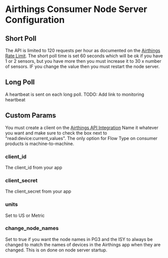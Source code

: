 

# Airthings Consumer Node Server Configuration

## Short Poll

The API is limited to 120 requests per hour as documented on the <a href="https://developer.airthings.com/docs/api-rate-limit-consumer/">Airthings Rate Limit</a>. The short poll time is set 60 seconds which will be ok if you have 1 or 2 sensors, but you have more then you must increase it to 30 x number of sensors.  IF you change the value then you must restart the node server.

## Long Poll

A heartbeat is sent on each long poll.  TODO: Add link to monitoring heartbeat

## Custom Params

You must create a client on the <a href="https://dashboard.airthings.com/integrations/api-integration">Airthings API Integration</a>  Name it whatever you want and make sure to check the box next to "read:device:current_values".  The only option for Flow Type on consumer products is machine-to-machine.

### client_id

The client_id from your app

### client_secret

The client_secret from your app

### units

Set to US or Metric

### change_node_names

Set to true if you want the node names in PG3 and the ISY to always be changed to match the names of devices in the Airthings app when they are changed.  This is on done on node server startup.


